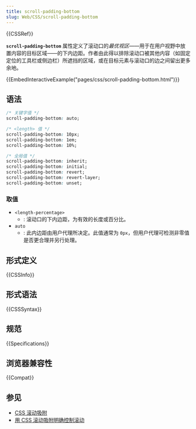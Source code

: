 ```yaml
---
title: scroll-padding-bottom
slug: Web/CSS/scroll-padding-bottom
---
```


{{CSSRef}}

**`scroll-padding-bottom`** 属性定义了滚动口的*最优视区*——用于在用户视野中放置内容的目标区域——的下内边距。作者由此得以排除滚动口被其他内容（如固定定位的工具栏或侧边栏）所遮挡的区域，或在目标元素与滚动口的边之间留出更多余地。

{{EmbedInteractiveExample("pages/css/scroll-padding-bottom.html")}}

## 语法

```css
/* 关键字值 */
scroll-padding-bottom: auto;

/* <length> 值 */
scroll-padding-bottom: 10px;
scroll-padding-bottom: 1em;
scroll-padding-bottom: 10%;

/* 全局值 */
scroll-padding-bottom: inherit;
scroll-padding-bottom: initial;
scroll-padding-bottom: revert;
scroll-padding-bottom: revert-layer;
scroll-padding-bottom: unset;
```

### 取值

- `<length-percentage>`
  - : 滚动口的下内边距，为有效的长度或百分比。
- `auto`
  - : 此内边距由用户代理所决定。此值通常为 `0px`，但用户代理可检测非零值是否更合理并另行处理。

## 形式定义

{{CSSInfo}}

## 形式语法

{{CSSSyntax}}

## 规范

{{Specifications}}

## 浏览器兼容性

{{Compat}}

## 参见

- [CSS 滚动吸附](/zh-CN/docs/Web/CSS/CSS_scroll_snap)
- [用 CSS 滚动吸附明确控制滚动](https://web.dev/articles/css-scroll-snap)
